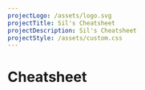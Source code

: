```yaml
---
projectLogo: /assets/logo.svg
projectTitle: Sil's Cheatsheet
projectDescription: Sil's Cheatsheet
projectStyle: /assets/custom.css
---
```


# Cheatsheet

